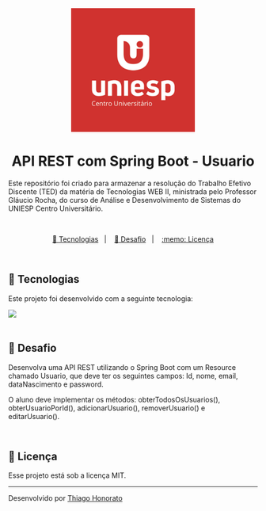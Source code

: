 <div align="center">
<img src=".github/uniesp.jpg" width="250px" alt="UNIESP"> 
</div>


<h1 align="center"> API REST com Spring Boot - Usuario </h1>

Este repositório foi criado para armazenar a resolução do Trabalho Efetivo Discente (TED) da matéria de Tecnologias WEB II, ministrada pelo Professor Gláucio Rocha, do curso de Análise e Desenvolvimento de Sistemas do UNIESP Centro Universitário. 


<br>


<p align="center">
  <a href="#-tecnologias">🚀 Tecnologias</a>&nbsp;&nbsp;&nbsp;|&nbsp;&nbsp;&nbsp;
  <a href="#-desafio">🎯 Desafio</a>&nbsp;&nbsp;&nbsp;|&nbsp;&nbsp;&nbsp;
  <a href="#memo-licença">:memo: Licença</a>
</p>

<br>


## 🚀 Tecnologias


Este projeto foi desenvolvido com a seguinte tecnologia:

<div>
  <img src="https://img.shields.io/badge/Java-ED8B00?style=for-the-badge&logo=openjdk&logoColor=white"/>
</div>

<br>


## 🎯 Desafio

Desenvolva uma API REST utilizando o Spring Boot com um Resource chamado Usuario, que deve ter os seguintes campos: Id, nome, email, dataNascimento e password.

O aluno deve implementar os métodos: obterTodosOsUsuarios(), obterUsuarioPorId(), adicionarUsuario(), removerUsuario() e editarUsuario(). 



<br>


## :memo: Licença

Esse projeto está sob a licença MIT.

---

Desenvolvido por [Thiago Honorato](https://www.linkedin.com/in/honoratothiago/)
